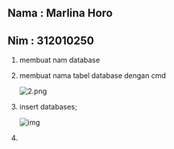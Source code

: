 ## Nama : Marlina Horo
## Nim  : 312010250

1. membuat nam database

2. membuat nama tabel database dengan cmd





     ![2.png](img/2.png)





3. insert databases;




    ![img](img/3.png)





 4.    







